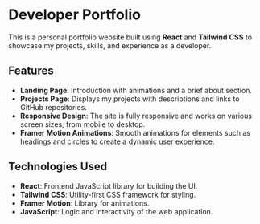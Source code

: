 # Developer Portfolio

This is a personal portfolio website built using **React** and **Tailwind CSS** to showcase my projects, skills, and experience as a developer.

## Features

- **Landing Page**: Introduction with animations and a brief about section.
- **Projects Page**: Displays my projects with descriptions and links to GitHub repositories.
- **Responsive Design**: The site is fully responsive and works on various screen sizes, from mobile to desktop.
- **Framer Motion Animations**: Smooth animations for elements such as headings and circles to create a dynamic user experience.

## Technologies Used

- **React**: Frontend JavaScript library for building the UI.
- **Tailwind CSS**: Utility-first CSS framework for styling.
- **Framer Motion**: Library for animations.
- **JavaScript**: Logic and interactivity of the web application.
  

